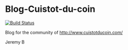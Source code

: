 # Blog-Cuistot-du-coin
[![Build Status](https://travis-ci.org/JeresB/Blog-Cuistot-du-coin.svg?branch=master)](https://travis-ci.org/JeresB/Blog-Cuistot-du-coin)

Blog for the community of http://www.cuistotducoin.com/

Jeremy B
